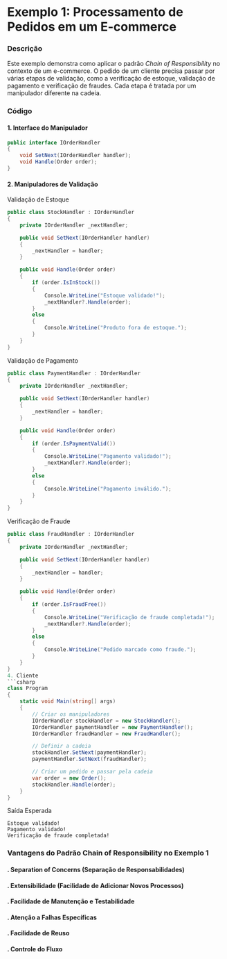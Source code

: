 # Exemplo 1: Processamento de Pedidos em um E-commerce

### Descrição
Este exemplo demonstra como aplicar o padrão *Chain of Responsibility* no contexto de um e-commerce. O pedido de um cliente precisa passar por várias etapas de validação, como a verificação de estoque, validação de pagamento e verificação de fraudes. Cada etapa é tratada por um manipulador diferente na cadeia.

### Código

#### 1. Interface do Manipulador

```csharp
public interface IOrderHandler
{
    void SetNext(IOrderHandler handler);
    void Handle(Order order);
}
```
#### 2. Manipuladores de Validação
Validação de Estoque
```csharp
public class StockHandler : IOrderHandler
{
    private IOrderHandler _nextHandler;

    public void SetNext(IOrderHandler handler)
    {
        _nextHandler = handler;
    }

    public void Handle(Order order)
    {
        if (order.IsInStock())
        {
            Console.WriteLine("Estoque validado!");
            _nextHandler?.Handle(order);
        }
        else
        {
            Console.WriteLine("Produto fora de estoque.");
        }
    }
}
```
Validação de Pagamento

```csharp
public class PaymentHandler : IOrderHandler
{
    private IOrderHandler _nextHandler;

    public void SetNext(IOrderHandler handler)
    {
        _nextHandler = handler;
    }

    public void Handle(Order order)
    {
        if (order.IsPaymentValid())
        {
            Console.WriteLine("Pagamento validado!");
            _nextHandler?.Handle(order);
        }
        else
        {
            Console.WriteLine("Pagamento inválido.");
        }
    }
}
```

Verificação de Fraude

```csharp
public class FraudHandler : IOrderHandler
{
    private IOrderHandler _nextHandler;

    public void SetNext(IOrderHandler handler)
    {
        _nextHandler = handler;
    }

    public void Handle(Order order)
    {
        if (order.IsFraudFree())
        {
            Console.WriteLine("Verificação de fraude completada!");
            _nextHandler?.Handle(order);
        }
        else
        {
            Console.WriteLine("Pedido marcado como fraude.");
        }
    }
}
4. Cliente
```csharp
class Program
{
    static void Main(string[] args)
    {
        // Criar os manipuladores
        IOrderHandler stockHandler = new StockHandler();
        IOrderHandler paymentHandler = new PaymentHandler();
        IOrderHandler fraudHandler = new FraudHandler();

        // Definir a cadeia
        stockHandler.SetNext(paymentHandler);
        paymentHandler.SetNext(fraudHandler);

        // Criar um pedido e passar pela cadeia
        var order = new Order();
        stockHandler.Handle(order);
    }
}
```
Saída Esperada

```plaintext
Estoque validado!
Pagamento validado!
Verificação de fraude completada!
```
### Vantagens do Padrão Chain of Responsibility no Exemplo 1
#### . Separation of Concerns (Separação de Responsabilidades)
#### . Extensibilidade (Facilidade de Adicionar Novos Processos)
#### . Facilidade de Manutenção e Testabilidade
#### . Atenção a Falhas Específicas
#### . Facilidade de Reuso
#### . Controle do Fluxo
